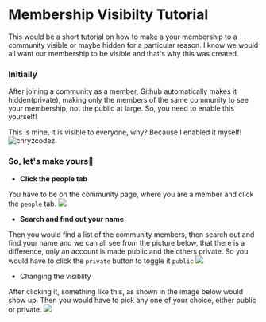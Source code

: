 # Membership Visibilty Tutorial

This would be a short tutorial on how to make a your membership to a community visible or maybe hidden for a particular reason. I know we would all want
our membership to be visible and that's why this was created.

### Initially

After joining a community as a member, Github automatically makes it hidden(private), making only the members of the same
community to see your membership, not the public at large. So, you need to enable this yourself!

This is mine, it is visible to everyone, why?
Because I enabled it myself!
![chryzcodez](https://github.com/chryz-hub/opensource-4-everyone/blob/master/memb-visibility-pics/my-memb.png)

### So, let's make yours🚀


- <b>Click the people tab</b>

You have to be on the community page, where you are a member and click the `people` tab.
![](https://github.com/chryz-hub/opensource-4-everyone/blob/master/memb-visibility-pics/memb-1.png)

- <b> Search and find out your name</b>

Then you would find a list of the community members, then search out and find your name and we can all see from the picture below, that there is a difference,
only an account is made public and the others private. So you would have to click the `private` button to toggle it `public`
![](https://github.com/chryz-hub/opensource-4-everyone/blob/master/memb-visibility-pics/memb-2.png)

- </b>Changing the visiblity</b>

After clicking it, something like this, as shown in the image below would show up. Then you would have to pick any one of your choice, either
public or private.
![](https://github.com/chryz-hub/opensource-4-everyone/blob/master/memb-visibility-pics/memb-3.png)
